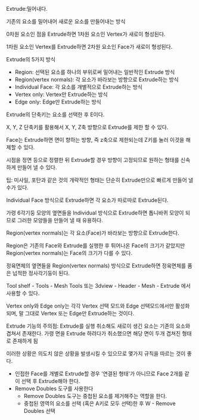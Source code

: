 Extrude:밀어내다.

기존의 요소를 밀어내어 새로운 요소를 만들어내는 방식



0차원 요소인 점을 Extrude하면 1차원 요소인 Vertex가 새로이 형성된다.

1차원 요소인 Vertex를 Extrude하면 2차원 요소인 Face가 새로이 형성된다.



Extrude의 5가지 방식

* Region: 선택된 요소를 하나의 부위로써 밀어내는 일반적인 Extrude 방식
* Region(vertex normals): 각 요소가 바라보는 방향으로 Extrude하는 방식
* Individual Face: 각 요소를 개별적으로 Extrude하는 방식
* Vertex only: Vertex만 Extrude하는 방식
* Edge only: Edge만 Extrude하는 방식



Extrude의 단축키는 요소를 선택한 후 E이다.

X, Y, Z 단축키를 활용해서 X, Y, Z축 방향으로 Extrude를 제한 할 수 있다.

Face는 Extrude하면 면이 향하는 방향, 즉 z축으로 제한되는데 Z키를 눌러 이것을 해제할 수 있다.



시점을 정면 등으로 정렬한 뒤 Extrude할 경우 방향이 고정되므로 원하는 형태를 신속하게 만들어 낼 수 있다.



팁: 미사일, 포탄과 같은 것의 개략적인 형태는 단순히 Extrude만으로 빠르게 만들어 낼 수가 있다.



Individual Face 방식으로 Extrude하면 각 요소가 따로따로 Extrude된다.

가령 6각기둥 모양의 옆면들을 Individual 방식으로 Extrude하면 톱니바퀴 모양이 되므로 그러한 모양들을 만들어 낼 때 유용하다.



Region(vertex normals)는 각 요소(Face)가 바라보는 방향으로 Extrude한다.

Region은 기존의 Face와 Extrude를 실행한 후 튀어나온 Face의 크기가 같았지만 Region(vertex normals)는 Face의 크기가 다를 수 있다.

정육면체의 옆면들을 Region(vertex normals) 방식으로 Extrude하면 정육면체를 품은 넙적한 정사각기둥이 된다.

Tool shelf - Tools - Mesh Tools 또는 3dview - Header - Mesh - Extrude 에서 사용할 수 있다.



Vertex only와 Edge only는 각각 Vertex 선택 모드와 Edge 선택모드에서만 활성화되며, 말 그대로 Vertex 또는 Edge만 Extrude하는 것이다. 



Extrude 기능의 주의점: Extrude를 실행 취소해도 새로이 생긴 요소는 기존의 요소와 겹쳐서 존재한다. 가령 면을 Extrude 하려다가 취소했으면 해당 면이 두개 겹쳐진 형태로 존재하게 됨

이러한 상황은 의도치 않은 상황을 발생시킬 수 있으므로 몇가지 규칙을 따르는 것이 좋다.

* 인접한 Face를 개별로 Extrude할 경우 '연결된 형태'가 아니므로 Face 2개를 같이 선택 후 Extrude해야 한다.
* Remove Doubles 도구를 사용한다
  *  Remove Doubles 도구는 중첩된 요소를 제거해주는 역할을 한다. 
  * 중첩된 영역의 요소를 선택 (혹은 A키로 모두 선택)한 후 W - Remove Doubles 선택

